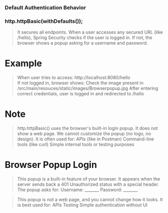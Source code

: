 ###  Default Authentication Behavior
### http.httpBasic(withDefaults());

>	It secures all endpoints.
	When a user accesses any secured URL (like /hello), Spring Security checks if the user is logged in.
	If not, the browser shows a popup asking for a username and password.
	
# Example
>	When user tries to access: http://localhost:8080/hello	
		If not logged in, browser shows:
		Check the image present in /src/main/resouces/static/images/Browserpopup.jpg
		After entering correct credentials, user is logged in and redirected to /hello

# Note
>	http.httpBasic() uses the browser's built-in login popup.
	It does not show a web page.
	We cannot customize the popup (no logo, no design).
	It is often used for:
		    APIs (like in Postman)
		    Command-line tools (like curl)
		    Simple internal tools or testing purposes
	
# Browser Popup Login
>	This popup is a built-in feature of your browser.
	It appears when the server sends back a 401 Unauthorized status with a special header.
	The popup asks for:
		Username: _______
		Password: _______

>	This popup is not a web page, and you cannot change how it looks.
	It is best used for:
		    APIs
		    Testing
		    Simple authentication without UI